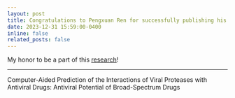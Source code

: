 ```yaml
---
layout: post
title: Congratulations to Pengxuan Ren for successfully publishing his research paper on the last day of 2023!
date: 2023-12-31 15:59:00-0400
inline: false
related_posts: false
---
```


My honor to be a part of this [research](https://www.mdpi.com/1420-3049/29/1/225)!

---

Computer-Aided Prediction of the Interactions of Viral Proteases with Antiviral Drugs: Antiviral Potential of Broad-Spectrum Drugs
